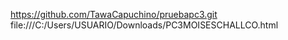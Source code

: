 https://github.com/TawaCapuchino/pruebapc3.git
file:///C:/Users/USUARIO/Downloads/PC3MOISESCHALLCO.html
